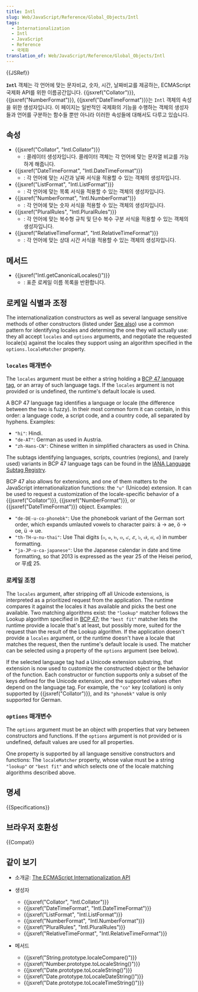 ```yaml
---
title: Intl
slug: Web/JavaScript/Reference/Global_Objects/Intl
tags:
  - Internationalization
  - Intl
  - JavaScript
  - Reference
  - 국제화
translation_of: Web/JavaScript/Reference/Global_Objects/Intl
---
```

{{JSRef}}

**`Intl`** 객체는 각 언어에 맞는 문자비교, 숫자, 시간, 날짜비교를 제공하는, ECMAScript 국제화 API를 위한 이름공간입니다. {{jsxref("Collator")}}, {{jsxref("NumberFormat")}}, {{jsxref("DateTimeFormat")}}는 `Intl` 객체의 속성을 위한 생성자입니다. 이 페이지는 일반적인 국제화의 기능을 수행하는 객체의 생성자들과 언어를 구분하는 함수들 뿐만 아니라 이러한 속성들에 대해서도 다루고 있습니다.

## 속성

- {{jsxref("Collator", "Intl.Collator")}}
  - : 콜레이터 생성자입니다. 콜레이터 객체는 각 언어에 맞는 문자열 비교를 가능하게 해줍니다.
- {{jsxref("DateTimeFormat", "Intl.DateTimeFormat")}}
  - : 각 언어에 맞는 시간과 날짜 서식을 적용할 수 있는 객체의 생성자입니다.
- {{jsxref("ListFormat", "Intl.ListFormat")}}
  - : 각 언어에 맞는 목록 서식을 적용할 수 있는 객체의 생성자입니다.
- {{jsxref("NumberFormat", "Intl.NumberFormat")}}
  - : 각 언어에 맞는 숫자 서식을 적용할 수 있는 객체의 생성자입니다.
- {{jsxref("PluralRules", "Intl.PluralRules")}}
  - : 각 언어에 맞는 복수형 규칙 및 단수 복수 구분 서식을 적용할 수 있는 객체의 생성자입니다.
- {{jsxref("RelativeTimeFormat", "Intl.RelativeTimeFormat")}}
  - : 각 언어에 맞는 상대 시간 서식을 적용할 수 있는 객체의 생성자입니다.

## 메서드

- {{jsxref("Intl.getCanonicalLocales()")}}
  - : 표준 로케일 이름 목록을 반환합니다.

## 로케일 식별과 조정

The internationalization constructors as well as several language sensitive methods of other constructors (listed under [See also](#see_also)) use a common pattern for identifying locales and determing the one they will actually use: they all accept `locales` and `options` arguments, and negotiate the requested locale(s) against the locales they support using an algorithm specified in the `options.localeMatcher` property.

### `locales` 매개변수

The `locales` argument must be either a string holding a [BCP 47 language tag](http://tools.ietf.org/html/rfc5646), or an array of such language tags. If the `locales` argument is not provided or is undefined, the runtime's default locale is used.

A BCP 47 language tag identifies a language or locale (the difference between the two is fuzzy). In their most common form it can contain, in this order: a language code, a script code, and a country code, all separated by hyphens. Examples:

- `"hi"`: Hindi.
- `"de-AT"`: German as used in Austria.
- `"zh-Hans-CN"`: Chinese written in simplified characters as used in China.

The subtags identifying languages, scripts, countries (regions), and (rarely used) variants in BCP 47 language tags can be found in the [IANA Language Subtag Registry](http://www.iana.org/assignments/language-subtag-registry).

BCP 47 also allows for extensions, and one of them matters to the JavaScript internationalization functions: the `"u"` (Unicode) extension. It can be used to request a customization of the locale-specific behavior of a {{jsxref("Collator")}}, {{jsxref("NumberFormat")}}, or {{jsxref("DateTimeFormat")}} object. Examples:

- `"de-DE-u-co-phonebk"`: Use the phonebook variant of the German sort order, which expands umlauted vowels to character pairs: ä → ae, ö → oe, ü → ue.
- `"th-TH-u-nu-thai"`: Use Thai digits (๐, ๑, ๒, ๓, ๔, ๕, ๖, ๗, ๘, ๙) in number formatting.
- `"ja-JP-u-ca-japanese"`: Use the Japanese calendar in date and time formatting, so that 2013 is expressed as the year 25 of the Heisei period, or 平成 25.

### 로케일 조정

The `locales` argument, after stripping off all Unicode extensions, is interpreted as a prioritized request from the application. The runtime compares it against the locales it has available and picks the best one available. Two matching algorithms exist: the `"lookup"` matcher follows the Lookup algorithm specified in [BCP 47](http://tools.ietf.org/html/rfc4647#section-3.4); the `"best fit"` matcher lets the runtime provide a locale that's at least, but possibly more, suited for the request than the result of the Lookup algorithm. If the application doesn't provide a `locales` argument, or the runtime doesn't have a locale that matches the request, then the runtime's default locale is used. The matcher can be selected using a property of the `options` argument (see below).

If the selected language tag had a Unicode extension substring, that extension is now used to customize the constructed object or the behavior of the function. Each constructor or function supports only a subset of the keys defined for the Unicode extension, and the supported values often depend on the language tag. For example, the `"co"` key (collation) is only supported by {{jsxref("Collator")}}, and its `"phonebk"` value is only supported for German.

### `options` 매개변수

The `options` argument must be an object with properties that vary between constructors and functions. If the `options` argument is not provided or is undefined, default values are used for all properties.

One property is supported by all language sensitive constructors and functions: The `localeMatcher` property, whose value must be a string `"lookup"` or `"best fit"` and which selects one of the locale matching algorithms described above.

## 명세

{{Specifications}}

## 브라우저 호환성

{{Compat}}

## 같이 보기

- 소개글: [The ECMAScript Internationalization API](http://norbertlindenberg.com/2012/12/ecmascript-internationalization-api/index.html)
- 생성자

  - {{jsxref("Collator", "Intl.Collator")}}
  - {{jsxref("DateTimeFormat", "Intl.DateTimeFormat")}}
  - {{jsxref("ListFormat", "Intl.ListFormat")}}
  - {{jsxref("NumberFormat", "Intl.NumberFormat")}}
  - {{jsxref("PluralRules", "Intl.PluralRules")}}
  - {{jsxref("RelativeTimeFormat", "Intl.RelativeTimeFormat")}}

- 메서드

  - {{jsxref("String.prototype.localeCompare()")}}
  - {{jsxref("Number.prototype.toLocaleString()")}}
  - {{jsxref("Date.prototype.toLocaleString()")}}
  - {{jsxref("Date.prototype.toLocaleDateString()")}}
  - {{jsxref("Date.prototype.toLocaleTimeString()")}}
